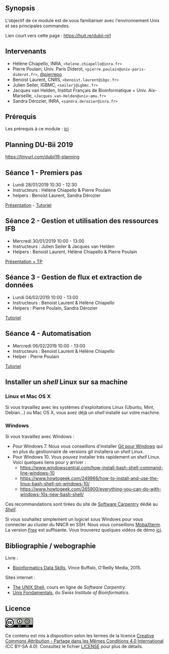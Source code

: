## Synopsis

L'objectif de ce module est de vous familiariser avec l'environnement Unix et ses principales commandes.

Lien court vers cette page : <https://huit.re/dubii-m1>

## Intervenants

- Hélène Chiapello, INRA, `<helene.chiapello@inra.fr>`
- Pierre Poulain, Univ. Paris Diderot, `<pierre.poulain@univ-paris-diderot.fr>`, [@pierrepo](https://twitter.com/pierrepo)
- Benoist Laurent, CNRS, `<benoist.laurent@ibpc.fr>`
- Julien Seiler, IGBMC, `<seilerj@igbmc.fr>`
- Jacques van Helden, Institut Français de Bioinformatique + Univ. Aix-Marseille, `<Jacques.van-Helden@univ-amu.fr>`
- Sandra Dérozier, INRA, `<sandra.derozier@inra.fr>`


## Prérequis

Les prérequis à ce module : [ici](prerequis/README.md)


## Planning DU-Bii 2019

<https://tinyurl.com/dubii19-planning>


## Séance 1 - Premiers pas

- Lundi 28/01/2019 10:30 - 12:30
- Instructeurs : Hélène Chiapello & Pierre Poulain
- helpers : Benoist Laurent, Sandra Dérozier

[Présentation](seance1/slides/index.html) - [Tutoriel](seance1/tutorial/README.md)


## Séance 2 - Gestion et utilisation des ressources IFB

- Mercredi 30/01/2019 10:00 - 13:00
- Instructeurs : Julien Seiler & Jacques van Helden
- Helpers : Benoist Laurent, Hélène Chiapello & Pierre Poulain

[Présentation + TP](seance2/slides/index.html)


## Séance 3 - Gestion de flux et extraction de données

- Lundi 04/02/2019 10:00 - 13:00
- Instructeurs : Benoist Laurent & Hélène Chiapello
- Helpers : Pierre Poulain, Sandra Dérozier  

[Tutoriel](seance3/tutorial/README.md)

## Séance 4 - Automatisation

- Mercredi 06/02/2019 10:00 - 13:00
- Instructeurs : Benoist Laurent & Hélène Chiapello
- Helper : Pierre Poulain

[Tutoriel](seance4/tutorial/README.md)


## Installer un *shell* Linux sur sa machine

### Linux et Mac OS X

Si vous travaillez avec les systèmes d'exploitations Linux (Ubuntu, Mint, Debian...) ou Mac OS X, vous avez déjà un *shell* installé sur votre machine.

### Windows

Si vous travaillez avec Windows :

- Pour Windows 7. Nous vous conseillons d'installer [Git pour Windows](https://git-for-windows.github.io/) qui en plus du gestionnaire de versions git installera un *shell* Linux.
- Pour Windows 10. Vous pouvez installer très rapidement un *shell* Linux. Voici quelques liens pour y arriver :
    + https://www.windowscentral.com/how-install-bash-shell-command-line-windows-10
    + https://www.howtogeek.com/249966/how-to-install-and-use-the-linux-bash-shell-on-windows-10/
    + https://www.howtogeek.com/265900/everything-you-can-do-with-windows-10s-new-bash-shell/

Ces recommandations sont tirées du site de [Software Carpentry](https://carpentries.org/) dédié au [*Shell*](http://swcarpentry.github.io/shell-novice/setup.html).

Si vous souhaitez simplement un logiciel sous Windows pour vous connecter au cluster du NNCR en SSH. Nous vous conseillons [MobaXterm](https://mobaxterm.mobatek.net/). La version [*Free*](https://mobaxterm.mobatek.net/download.html) est suffisante. Vous trouverez quelques vidéos de démo [ici](https://mobaxterm.mobatek.net/demo.html).


## Bibliographie / webographie

Livre :

- [Bioinformatics Data Skills](http://shop.oreilly.com/product/0636920030157.do), Vince Buffalo, O'Reilly Media, 2015.

Sites internet :

- [The UNIX Shell](http://swcarpentry.github.io/shell-novice/), cours en ligne de *Software Carpentry*.
- [Unix Fondamentals](https://edu.sib.swiss/pluginfile.php/2878/mod_resource/content/4/couselab-html/content.html), du *Swiss Institute of Bioinformatics*.


## Licence

![](img/CC-BY-SA.png)

Ce contenu est mis à disposition selon les termes de la licence [Creative Commons Attribution - Partage dans les Mêmes Conditions 4.0 International](https://creativecommons.org/licenses/by-sa/4.0/deed.fr) (CC BY-SA 4.0). Consultez le fichier [LICENSE](LICENSE) pour plus de détails.
